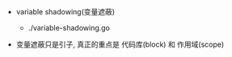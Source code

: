 + variable shadowing(变量遮蔽)
    + ./variable-shadowing.go

+ 变量遮蔽只是引子, 真正的重点是 代码库(block) 和 作用域(scope)

